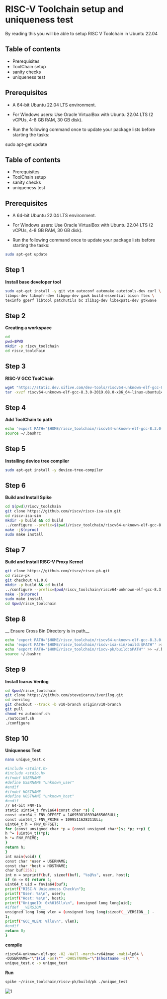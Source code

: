 
# RISC-V Toolchain setup and uniqueness test

By reading this you will be able to setup RISC V Toolchain in Ubuntu 22.04



## Table of contents

 - Prerequisites
 - ToolChain setup 
 - sanity checks
 - uniqueness test
## Prerequisites
 - A 64-bit Ubuntu 22.04     LTS environment.

 - For Windows users: Use Oracle VirtualBox with Ubuntu 22.04 LTS (2 vCPUs, 4-8 GB RAM, 30 GB disk).

 - Run the following command once to update your package lists before starting the tasks:
 
sudo apt-get update

## Table of contents

 - Prerequisites
 - ToolChain setup 
 - sanity checks
 - uniqueness test
## Prerequisites
 - A 64-bit Ubuntu 22.04     LTS environment.

 - For Windows users: Use Oracle VirtualBox with Ubuntu 22.04 LTS (2 vCPUs, 4-8 GB RAM, 30 GB disk).

 - Run the following command once to update your package lists before starting the tasks:
 ```bash
sudo apt-get update
```
## Step 1
__Install base developer tool__
```bash
sudo apt-get install -y git vim autoconf automake autotools-dev curl \
libmpc-dev libmpfr-dev libgmp-dev gawk build-essential bison flex \
texinfo gperf libtool patchutils bc zlib1g-dev libexpat1-dev gtkwave
```
## Step 2
__Creating a workspace__
```bash
cd
pwd=$PWD
mkdir -p riscv_toolchain
cd riscv_toolchain
```
## Step 3
__RISC-V GCC ToolChain__
```bash
wget "https://static.dev.sifive.com/dev-tools/riscv64-unknown-elf-gcc-8.3.0-2019.08.0-x86_64-linux-ubuntu14.tar.gz"
tar -xvzf riscv64-unknown-elf-gcc-8.3.0-2019.08.0-x86_64-linux-ubuntu14.tar.gz
```
## Step 4
__Add ToolChain to path__
```bash
echo 'export PATH="$HOME/riscv_toolchain/riscv64-unknown-elf-gcc-8.3.0-2019.08.0-x86_64-linux-ubuntu14/bin:$PATH"' >> ~/.bashrc
source ~/.bashrc
```
## Step 5
__Installing device tree compiler__
```bash
sudo apt-get install -y device-tree-compiler
```
## Step 6
__Build and Install Spike__
```bash
cd $(pwd)/riscv_toolchain
git clone https://github.com/riscv/riscv-isa-sim.git
cd riscv-isa-sim
mkdir -p build && cd build
../configure --prefix=$(pwd)/riscv_toolchain/riscv64-unknown-elf-gcc-8.3.0-2019.08.0-x86_64-linux-ubuntu14
make -j$(nproc)
sudo make install
```
## Step 7
__Build and Install RISC-V Proxy Kernel__
```bash
git clone https://github.com/riscv/riscv-pk.git
cd riscv-pk
git checkout v1.0.0 
mkdir -p build && cd build
../configure --prefix=$pwd/riscv_toolchain/riscv64-unknown-elf-gcc-8.3.0-2019.08.0-x86_64-linux-ubuntu14 --host=riscv64-unknown-elf
make -j$(nproc)
sudo make install
cd $pwd/riscv_toolchain
```
## Step 8
__ Ensure Cross Bin Directory is in path__
```bash
echo 'export PATH="$HOME/riscv_toolchain/riscv64-unknown-elf-gcc-8.3.0-2019.08.0-x86_64-linux-ubuntu14/bin:$PATH"' >> ~/.bashrc
echo 'export PATH="$HOME/riscv_toolchain/riscv-isa-sim/build:$PATH"' >> ~/.bashrc
echo 'export PATH="$HOME/riscv_toolchain/riscv-pk/build:$PATH"' >> ~/.bashrc
source ~/.bashrc
```
## Step 9
__Install Icarus Verilog__
```bash
cd $pwd/riscv_toolchain
git clone https://github.com/steveicarus/iverilog.git
cd iverilog
git checkout --track -b v10-branch origin/v10-branch
git pull
chmod +x autoconf.sh
./autoconf.sh
./configure
```
## Step 10
__Uniqueness Test__
```bash
nano unique_test.c

#include <stdint.h>
#include <stdio.h>
#ifndef USERNAME
#define USERNAME "unknown_user"
#endif
#ifndef HOSTNAME
#define HOSTNAME "unknown_host"
#endif
// 64-bit FNV-1a
static uint64_t fnv1a64(const char *s) {
const uint64_t FNV_OFFSET = 1469598103934665603ULL;
const uint64_t FNV_PRIME = 1099511628211ULL;
uint64_t h = FNV_OFFSET;
for (const unsigned char *p = (const unsigned char*)s; *p; ++p) {
h ^= (uint64_t)(*p);
h *= FNV_PRIME;
}
return h;
}
int main(void) {
const char *user = USERNAME;
const char *host = HOSTNAME;
char buf[256];
int n = snprintf(buf, sizeof(buf), "%s@%s", user, host);
if (n <= 0) return 1;
uint64_t uid = fnv1a64(buf);
printf("RISC-V Uniqueness Check\n");
printf("User: %s\n", user);
printf("Host: %s\n", host);
printf("UniqueID: 0x%016llx\n", (unsigned long long)uid);
#ifdef __VERSION__
unsigned long long vlen = (unsigned long long)sizeof(__VERSION__) -
1;
printf("GCC_VLEN: %llu\n", vlen);
#endif
return 0;
}
```
__compile__
```bash
riscv64-unknown-elf-gcc -O2 -Wall -march=rv64imac -mabi=lp64 \
-DUSERNAME="\"$(id -un)\"" -DHOSTNAME="\"$(hostname -s)\"" \
unique_test.c -o unique_test
```
__Run__
```bash
spike ~/riscv_toolchain/riscv-pk/build/pk ./unique_test
```
![1](content://media/external/downloads/1000052286)
